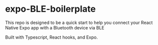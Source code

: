 # expo-BLE-boilerplate

This repo is designed to be a quick start to help you connect your React Native Expo app with a Bluetooth device via BLE

Built with Typescript, React hooks, and Expo.

